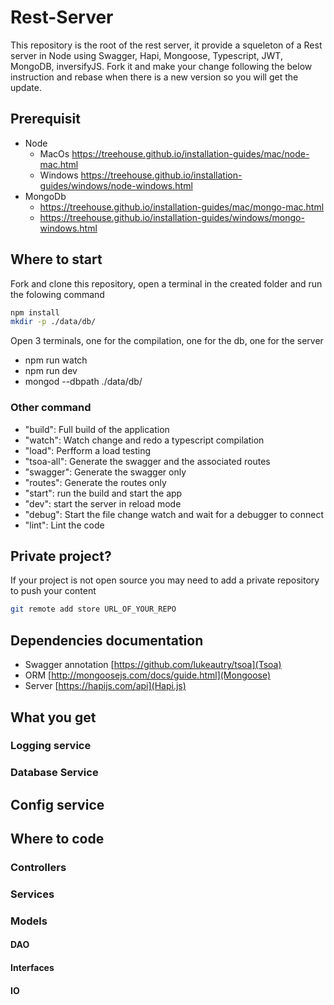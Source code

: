 # Rest-Server

This repository is the root of the rest server, it provide a squeleton of a Rest server in Node using Swagger, Hapi, Mongoose, Typescript, JWT, MongoDB, inversifyJS. Fork it and make your change following the below instruction and rebase when there is a new version so you will get the update.

## Prerequisit

* Node
  * MacOs https://treehouse.github.io/installation-guides/mac/node-mac.html
  * Windows https://treehouse.github.io/installation-guides/windows/node-windows.html
* MongoDb
  * https://treehouse.github.io/installation-guides/mac/mongo-mac.html
  * https://treehouse.github.io/installation-guides/windows/mongo-windows.html

## Where to start

Fork and clone this repository, open a terminal in the created folder and run the folowing command

```bash
npm install
mkdir -p ./data/db/
```

Open 3 terminals, one for the compilation, one for the db, one for the server

* npm run watch
* npm run dev
* mongod --dbpath ./data/db/

### Other command

* "build": Full build of the application
* "watch": Watch change and redo a typescript compilation
* "load": Perfform a load testing
* "tsoa-all": Generate the swagger and the associated routes
* "swagger": Generate the swagger only
* "routes": Generate the routes only
* "start": run the build and start the app
* "dev": start the server in reload mode
* "debug": Start the file change watch and wait for a debugger to connect
* "lint": Lint the code

## Private project?

If your project is not open source you may need to add a private repository to push your content

```bash
git remote add store URL_OF_YOUR_REPO
```

## Dependencies documentation

* Swagger annotation [https://github.com/lukeautry/tsoa](Tsoa)
* ORM [http://mongoosejs.com/docs/guide.html](Mongoose)
* Server [https://hapijs.com/api](Hapi.js)

## What you get

### Logging service

### Database Service

## Config service

## Where to code

### Controllers

### Services

### Models

#### DAO

#### Interfaces

#### IO
